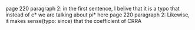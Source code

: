 page 220 paragraph 2: in the first sentence, I belive that it is a typo that instead of c* we are talking about pi* here
page 220 paragraph 2: Likewise, it makes sense(typo: since) that the coefficient of CRRA
